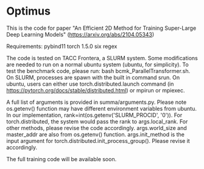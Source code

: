 # Optimus
This is the code for paper "An Efficient 2D Method for Training Super-Large Deep Learning Models" (https://arxiv.org/abs/2104.05343)

Requirements:
pybind11
torch 1.5.0
six
regex

The code is tested on TACC Frontera, a SLURM system. Some modifications are needed to run on a normal ubuntu system (ubuntu, for simplicity).
To test the benchmark code, please run: bash bcmk_ParallelTransformer.sh. On SLURM, processes are spawn with the built in command srun. On ubuntu, users can either use torch.distributed.launch command (in https://pytorch.org/docs/stable/distributed.html) or mpirun or mpiexec.

A full list of arguments is provided in summa/arguments.py. Please note os.getenv() function may have different environment variables from ubuntu. In our implementation, rank=int(os.getenv('SLURM_PROCID', '0')). For torch.distributed, the system would pass the rank to args.local_rank. For other methods, please revise the code accordingly.
args.world_size and master_addr are also from os.getenv() function. args.init_method is the input argument for torch.distributed.init_process_group(). Please revise it accordingly.

The full training code will be available soon.
